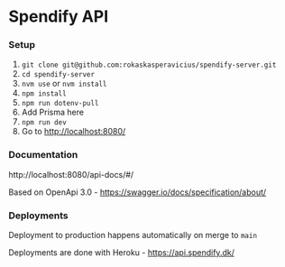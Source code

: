 # Spendify API

### Setup
  1. `git clone git@github.com:rokaskasperavicius/spendify-server.git`
  2. `cd spendify-server`
  3. `nvm use` or `nvm install`
  4. `npm install`
  5. `npm run dotenv-pull`
  6. Add Prisma here
  7. `npm run dev`
  8. Go to [http://localhost:8080/](http://localhost:8080/)


### Documentation
http://localhost:8080/api-docs/#/

Based on OpenApi 3.0 - https://swagger.io/docs/specification/about/

### Deployments
Deployment to production happens automatically on merge to `main`

Deployments are done with Heroku - https://api.spendify.dk/
